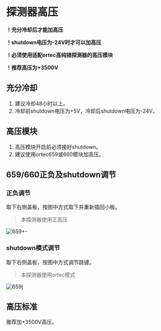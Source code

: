 # 探测器高压
**！充分冷却后才能加高压**

**！shutdown电压为-24V时才可以加高压**

**！必须使用适配ortec高纯锗探测器的高压模块**

**！推荐高压为+3500V**
## 充分冷却
1. 建议冷却48小时以上。
2. 冷却前shutdown电压为+5V，冷却后shutdown电压为-24V。
## 高压模块
1. 高压模块开启前必须接好shutdown。
2. 建议使用ortec659或660模块加高压。
## 659/660正负及shutdown调节
### 正负调节
取下右侧盖板，按图中方式取下并重新插回小板。
>本探测器使用正高压

![659+-](/assets/guide/pn659.png)
### shutdown模式调节
取下右侧盖板，按图中方式调节跳键。
>本探测器使用ortec模式

![659j](/assets/guide/jumper659.png)

## 高压标准
推荐加+3500V高压。